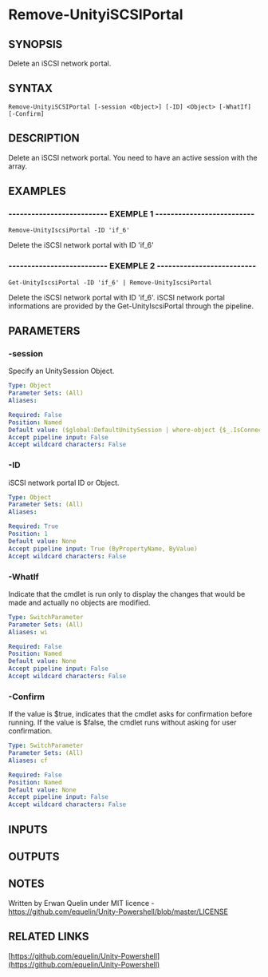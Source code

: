 # Remove-UnityiSCSIPortal

## SYNOPSIS
Delete an iSCSI network portal.

## SYNTAX

```
Remove-UnityiSCSIPortal [-session <Object>] [-ID] <Object> [-WhatIf] [-Confirm]
```

## DESCRIPTION
Delete an iSCSI network portal.
You need to have an active session with the array.

## EXAMPLES

### -------------------------- EXEMPLE 1 --------------------------
```
Remove-UnityIscsiPortal -ID 'if_6'
```

Delete the iSCSI network portal with ID 'if_6'

### -------------------------- EXEMPLE 2 --------------------------
```
Get-UnityIscsiPortal -ID 'if_6' | Remove-UnityIscsiPortal
```

Delete the iSCSI network portal with ID 'if_6'.
iSCSI network portal informations are provided by the Get-UnityIscsiPortal through the pipeline.

## PARAMETERS

### -session
Specify an UnitySession Object.

```yaml
Type: Object
Parameter Sets: (All)
Aliases: 

Required: False
Position: Named
Default value: ($global:DefaultUnitySession | where-object {$_.IsConnected -eq $true})
Accept pipeline input: False
Accept wildcard characters: False
```

### -ID
iSCSI network portal ID or Object.

```yaml
Type: Object
Parameter Sets: (All)
Aliases: 

Required: True
Position: 1
Default value: None
Accept pipeline input: True (ByPropertyName, ByValue)
Accept wildcard characters: False
```

### -WhatIf
Indicate that the cmdlet is run only to display the changes that would be made and actually no objects are modified.

```yaml
Type: SwitchParameter
Parameter Sets: (All)
Aliases: wi

Required: False
Position: Named
Default value: None
Accept pipeline input: False
Accept wildcard characters: False
```

### -Confirm
If the value is $true, indicates that the cmdlet asks for confirmation before running. 
If the value is $false, the cmdlet runs without asking for user confirmation.

```yaml
Type: SwitchParameter
Parameter Sets: (All)
Aliases: cf

Required: False
Position: Named
Default value: None
Accept pipeline input: False
Accept wildcard characters: False
```

## INPUTS

## OUTPUTS

## NOTES
Written by Erwan Quelin under MIT licence - https://github.com/equelin/Unity-Powershell/blob/master/LICENSE

## RELATED LINKS

[https://github.com/equelin/Unity-Powershell](https://github.com/equelin/Unity-Powershell)


